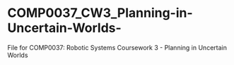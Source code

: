 # COMP0037_CW3_Planning-in-Uncertain-Worlds-
File for COMP0037: Robotic Systems Coursework 3 - Planning in Uncertain Worlds
